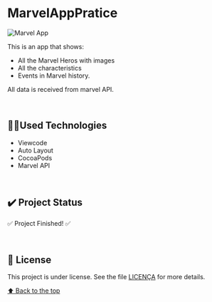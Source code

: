 # MarvelAppPratice

![Marvel App](https://user-images.githubusercontent.com/85628972/167037777-4aa40f6a-0f87-4989-8fd5-74280cff179b.png)

This is an app that shows:
- All the Marvel Heros with images
- All the characteristics
- Events in Marvel history. 

All data is received from marvel API.

</br>

## 👨‍💻Used Technologies

- Viewcode
- Auto Layout
- CocoaPods
- Marvel API

</br>

## :heavy_check_mark: Project Status
:white_check_mark: Project Finished! :white_check_mark:

</br>

## 📝 License
This project is under license. See the file [LICENÇA](LICENSE) for more details.

[⬆ Back to the top](https://github.com/KokumaiLuis/MarvelAppPratice)<br>
